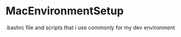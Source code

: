 MacEnvironmentSetup
===================

.bashrc file and scripts that i use commonly for my dev environment
